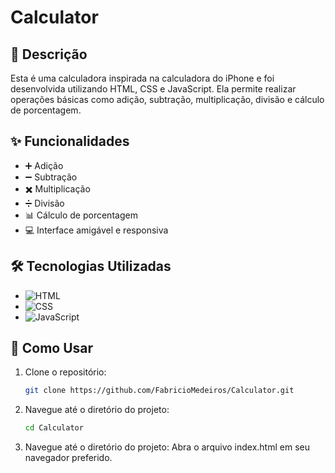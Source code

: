 # Calculator

## 📜 Descrição

Esta é uma calculadora inspirada na calculadora do iPhone e foi desenvolvida utilizando HTML, CSS e JavaScript. Ela permite realizar operações básicas como adição, subtração, multiplicação, divisão e cálculo de porcentagem.

## ✨ Funcionalidades

- ➕ Adição
- ➖ Subtração
- ✖️ Multiplicação
- ➗ Divisão
- 📊 Cálculo de porcentagem
- 💻 Interface amigável e responsiva

## 🛠 Tecnologias Utilizadas

- ![HTML](https://img.shields.io/badge/HTML-5-orange)
- ![CSS](https://img.shields.io/badge/CSS-3-blue)
- ![JavaScript](https://img.shields.io/badge/JavaScript-ES6-yellow)

## 🚀 Como Usar

1. Clone o repositório:
   ```bash
   git clone https://github.com/FabricioMedeiros/Calculator.git
   
2. Navegue até o diretório do projeto:
   ```bash
   cd Calculator

2. Navegue até o diretório do projeto:
   Abra o arquivo index.html em seu navegador preferido.


